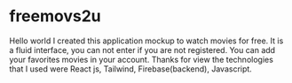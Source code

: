 # freemovs2u

Hello world I created this application mockup to watch movies for free.
It is a fluid interface, you can not enter if you are not registered. You can add
your favorites movies in your account. Thanks for view
the technologies that I used were React js, Tailwind, Firebase(backend), Javascript.

